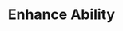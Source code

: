 ---
title: "Enhance Ability"
permalink: /spells/enhance-ability/
tags:
  - Spell
available_for:
  - Bard
  - Cleric
  - Druid
  - Sorcerer
level: "2nd Level"
school: "Transmutation"
range: "Touch"
comp:
  - V
  - S
  - M
material: "fur or a feather from a beast."
duration: "Up to 1 hour"
concentration: true
description: |
  You touch a creature and bestow upon it a magical enhancement. Choose one of the following effects; the target gains that effect until the spell ends.

  ***Bear's Endurance.*** The target has advantage on constitution checks. It also gains 2d6 temporary hit points, which are lost when the spell ends.

  ***Bull's Strength.*** The target has advantage on strength checks, and his or her carrying capacity doubles.

  ***Cat's Grace.*** The target has advantage on dexterity checks. It also doesn't take damage from falling 20 feet or less if it isn't incapacitated.

  ***Eagle's Splendor.*** The target has advantage on Charisma checks.

  ***Fox's Cunning.*** The target has advantage on intelligence checks.

  ***Owl's Wisdom.*** The target has advantage on wisdom checks.

  **At higher levels.** When you cast this spell using a spell slot of 3rd level or higher, you can target one additional creature for each slot level above 2nd.
excerpt: "You touch a creature and bestow upon it a magical enhancement."
source: "Basic Rules"
---